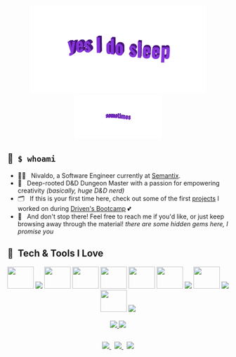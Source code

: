<div align="center">
  <img width="400" src="https://github.com/NivaldoFarias/NivaldoFarias/blob/main/img/yes-i-do-sleep.gif">
</div>
<div align="center">
  <img height="100" src="https://github.com/NivaldoFarias/NivaldoFarias/blob/main/img/sometimes.gif">
</div>

## 📌 &nbsp;`$ whoami` 

  - 👨‍💻 &nbsp; Nivaldo, a Software Engineer currently at [Semantix](https://semantix.ai/).  
  - 🦄 &nbsp; Deep-rooted D&D Dungeon Master with a passion for empowering creativity _(basically, huge D&D nerd)_
  - 🗂 &nbsp; If this is your first time here, check out some of the first [projects]("https://github.com/stars/NivaldoFarias/lists/driven-projects") I worked on during [Driven's Bootcamp](https://www.driven.com.br/) 💕
  - 🧶 &nbsp; And don't stop there! Feel free to reach me if you'd like, or just keep browsing away through the material! _there are some hidden gems here, I promise you_ 

## 🎨 &nbsp;Tech & Tools I Love

<div align="center">
  <img src="https://cdn.jsdelivr.net/gh/devicons/devicon/icons/nextjs/nextjs-original.svg" width="60" height="50"/>
  <img src="https://cdn.jsdelivr.net/gh/devicons/devicon/icons/yarn/yarn-original.svg" height="50" />
  <img src="https://cdn.jsdelivr.net/gh/devicons/devicon/icons/typescript/typescript-plain.svg" width="60" height="50"/>
  <img src="https://cdn.jsdelivr.net/gh/devicons/devicon/icons/kubernetes/kubernetes-plain.svg" width="60" height="50"/>
  <img src="https://cdn.jsdelivr.net/gh/devicons/devicon/icons/postgresql/postgresql-plain.svg" width="60" height="50"/>
  <img src="https://cdn.jsdelivr.net/gh/devicons/devicon/icons/docker/docker-plain.svg" width="60" height="50"/> 
  <img src="https://cdn.jsdelivr.net/gh/devicons/devicon/icons/react/react-original.svg" width="60" height="50"/>
  <img src="https://cdn.jsdelivr.net/gh/devicons/devicon/icons/tailwindcss/tailwindcss-plain.svg" height="50"/>
  <img src="https://cdn.jsdelivr.net/gh/devicons/devicon/icons/sass/sass-original.svg" width="60" height="50"/>
  <img src="https://cdn.jsdelivr.net/gh/devicons/devicon/icons/redis/redis-original.svg" height="50" />
  <img src="https://cdn.jsdelivr.net/gh/devicons/devicon/icons/nodejs/nodejs-original.svg" width="60" height="50"/>
  <img src="https://cdn.jsdelivr.net/gh/devicons/devicon/icons/nginx/nginx-original.svg" height="55"/>
</div>

</br>

<div align="center">
  <a href="https://github.com/NivaldoFarias/typescript-project-template">
    <img src="https://github-readme-stats.vercel.app/api/pin/?username=NivaldoFarias&repo=typescript-project-template&theme=blueberry&cache_seconds=86400" height="130" />
  </a>
  <a href="https://github.com/NivaldoFarias/">
    <img src="https://github-readme-stats.vercel.app/api?username=NivaldoFarias&theme=blueberry&custom_title=Github%20Stats&include_all_commits=true&count_private=true&show_icons=true&cache_seconds=86400" height="130"/>
  </a>
</div>

## 

<div align="center">
  <a href="https://www.linkedin.com/in/nivaldofarias/">
    <img src="https://img.shields.io/badge/-LinkedIn-black.svg?style=for-the-badge&logo=linkedin&colorB=blue" height="33" />
  </a>
  &nbsp;
  <a href="https://discord.com/users/345914746622574595">
    <img src="https://img.shields.io/badge/Discord-%235865F2.svg?style=for-the-badge&logo=discord&logoColor=white" height="33" />
  </a>
  &nbsp;
  <a href="mailto:badivia.f@gmail.com?subject=[GitHub]%20Profile%20Referral">
    <img src="https://img.shields.io/badge/Gmail-D14836?style=for-the-badge&logo=gmail&logoColor=white" height="33" />
  </a>
</div>
